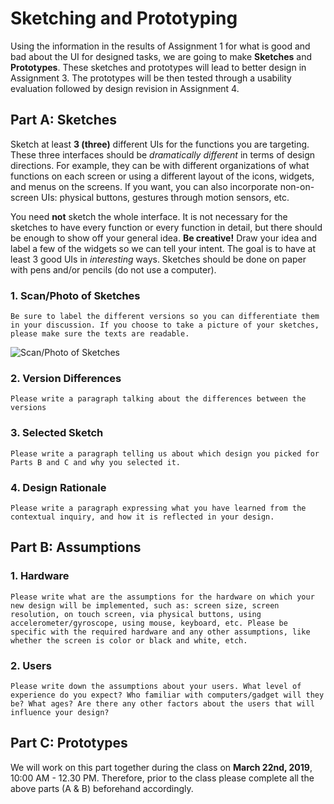 # Sketching and Prototyping
Using the information in the results of Assignment 1 for what is good and bad about the UI for designed tasks, we are going to make **Sketches** and **Prototypes**. These sketches and prototypes will lead to better design in Assignment 3. The prototypes will be then tested through a usability evaluation followed by design revision in Assignment 4.

## Part A: Sketches
Sketch at least **3 (three)** different UIs for the functions you are targeting. These three interfaces should be _dramatically different_ in terms of design directions. For example, they can be with different organizations of what functions on each screen or using a different layout of the icons, widgets, and menus on the screens. If you want, you can also incorporate non-on-screen UIs: physical buttons, gestures through motion sensors, etc.

You need **not** sketch the whole interface. It is not necessary for the sketches to have every function or every function in detail, but there should be enough to show off your general idea. **Be creative!** Draw your idea and label a few of the widgets so we can tell your intent. The goal is to have at least 3 good UIs in *interesting* ways. Sketches should be done on paper with pens and/or pencils (do not use a computer).

### 1. Scan/Photo of Sketches
```Be sure to label the different versions so you can differentiate them in your discussion. If you choose to take a picture of your sketches, please make sure the texts are readable.```

![Scan/Photo of Sketches](https://picsum.photos/400/300/?random)

### 2. Version Differences
```Please write a paragraph talking about the differences between the versions```

### 3. Selected Sketch
```Please write a paragraph telling us about which design you picked for Parts B and C and why you selected it.```

### 4. Design Rationale
```Please write a paragraph expressing what you have learned from the contextual inquiry, and how it is reflected in your design.```

## Part B: Assumptions
### 1. Hardware
```Please write what are the assumptions for the hardware on which your new design will be implemented, such as: screen size, screen resolution, on touch screen, via physical buttons, using accelerometer/gyroscope, using mouse, keyboard, etc. Please be specific with the required hardware and any other assumptions, like whether the screen is color or black and white, etch.```
### 2. Users
```Please write down the assumptions about your users. What level of experience do you expect? Who familiar with computers/gadget will they be? What ages? Are there any other factors about the users that will influence your design?```

## Part C: Prototypes
We will work on this part together during the class on **March 22nd, 2019**, 10:00 AM - 12.30 PM. Therefore, prior to the class please complete all the above parts (A & B) beforehand accordingly.
